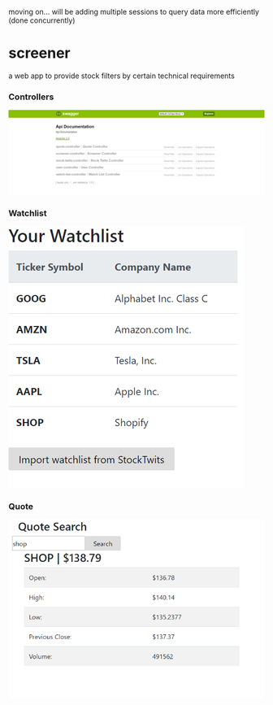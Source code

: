 moving on...
will be adding multiple sessions to query data more efficiently (done concurrently)

# screener
a web app to provide stock filters by certain technical requirements

### Controllers
![Controllers](/controllers.png)

### Watchlist
![Watchlist](/watchlist.png)

### Quote
![Quote](/quote.png)

